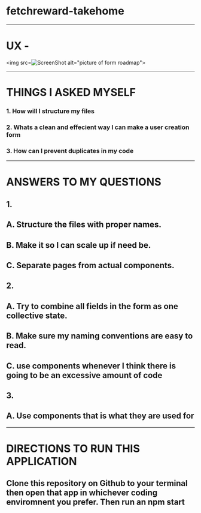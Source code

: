 # fetchreward-takehome

________
# UX - 
<img src=![ScreenShot]('/Users/dreamzavenue/takehomeaccess/fetchreward-takehome/src/images/fetchrewardform.JPG') alt="picture of form roadmap">

________
# THINGS I ASKED MYSELF
### 1. How will I structure my files
### 2. Whats a clean and effecient way I can make a user creation form
### 3. How can I prevent duplicates in my code
__________
# ANSWERS TO MY QUESTIONS
## 1.
## A. Structure the files with proper names. 
## B. Make it so I can scale up if need be.
## C. Separate pages from actual components.

## 2.
## A. Try to combine all fields in the form as one collective state.
## B. Make sure my naming conventions are easy to read.
## C. use components whenever I think there is going to be an excessive amount of code


## 3.
## A. Use components that is what they are used for
____________

# DIRECTIONS TO RUN THIS APPLICATION
## Clone this repository on Github to your terminal then open that app in whichever coding enviromnent you prefer. Then run an npm start


